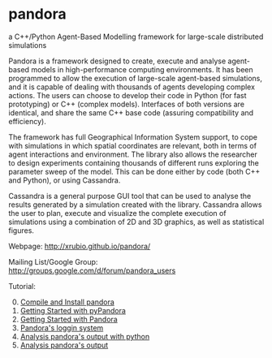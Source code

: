 pandora
=======
a C++/Python Agent-Based Modelling framework for large-scale distributed simulations

Pandora is a framework designed to create, execute and analyse agent-based models in high-performance computing environments. It has been programmed to allow the execution of large-scale agent-based simulations, and it is capable of dealing with thousands of agents developing complex actions. The users can choose to develop their code in Python (for fast prototyping) or C++ (complex models). Interfaces of both versions are identical, and share the same C++ base code (assuring compatibility and efficiency).

The framework has full Geographical Information System support, to cope with simulations in which spatial coordinates are relevant, both in terms of agent interactions and environment. The library also allows the researcher to design experiments containing thousands of different runs exploring the parameter sweep of the model. This can be done either by code (both C++ and Python), or using Cassandra.

Cassandra is a general purpose GUI tool that can be used to analyse the results generated by a simulation created with the library. Cassandra allows the user to plan, execute and visualize the complete execution of simulations using a combination of 2D and 3D graphics, as well as statistical figures.

Webpage: http://xrubio.github.io/pandora/

Mailing List/Google Group: http://groups.google.com/d/forum/pandora_users

Tutorial:

0. [Compile and Install pandora](docs/tutorials/00_installing.txt) 
1. [Getting Started with pyPandora](docs/tutorials/01_getting_started_pyPandora.txt) 
2. [Getting Started with Pandora](docs/tutorials/02_getting_started_pandora.txt) 
3. [Pandora's loggin system](docs/tutorials/03_logging_system.txt) 
4. [Analysis pandora's output with python](docs/tutorials/04_pyanalysis.txt) 
5. [Analysis pandora's output](docs/tutorials/05_analysis.txt) 


